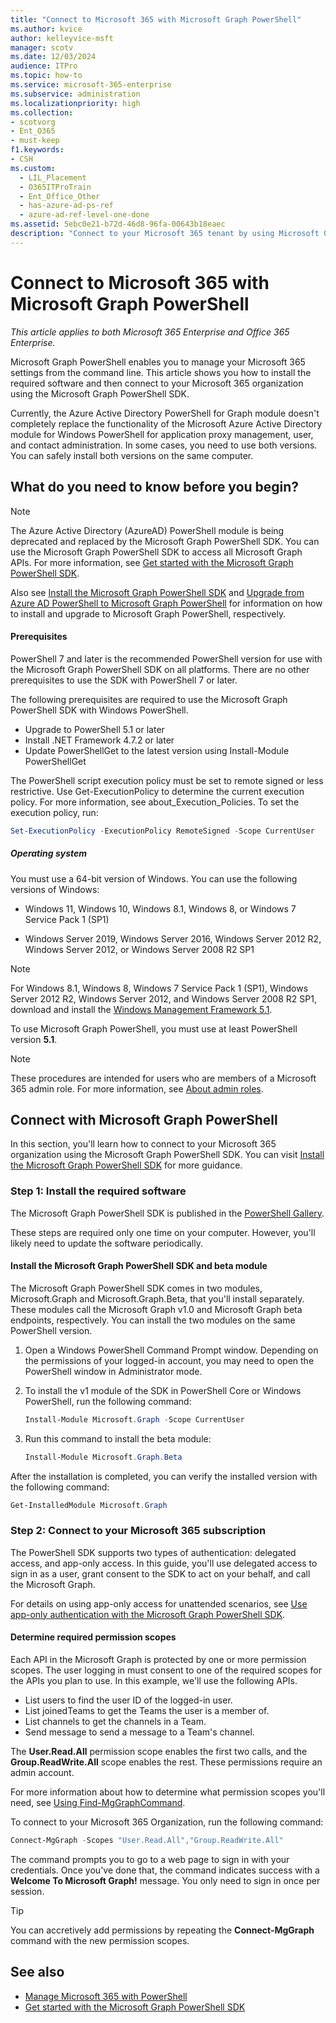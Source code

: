 ```yaml
---
title: "Connect to Microsoft 365 with Microsoft Graph PowerShell"
ms.author: kvice
author: kelleyvice-msft
manager: scotv
ms.date: 12/03/2024
audience: ITPro
ms.topic: how-to
ms.service: microsoft-365-enterprise
ms.subservice: administration
ms.localizationpriority: high
ms.collection:
- scotvorg 
- Ent_O365
- must-keep
f1.keywords:
- CSH
ms.custom:
  - LIL_Placement
  - O365ITProTrain
  - Ent_Office_Other
  - has-azure-ad-ps-ref
  - azure-ad-ref-level-one-done
ms.assetid: 5ebc0e21-b72d-46d8-96fa-00643b18eaec
description: "Connect to your Microsoft 365 tenant by using Microsoft Graph PowerShell to do admin center tasks from the command line."
---
```


# Connect to Microsoft 365 with Microsoft Graph PowerShell

*This article applies to both Microsoft 365 Enterprise and Office 365 Enterprise.*

Microsoft Graph PowerShell enables you to manage your Microsoft 365 settings from the command line. This article shows you how to install the required software and then connect to your Microsoft 365 organization using the Microsoft Graph PowerShell SDK.

Currently, the Azure Active Directory PowerShell for Graph module doesn't completely replace the functionality of the Microsoft Azure Active Directory module for Windows PowerShell for application proxy management, user, and contact administration. In some cases, you need to use both versions. You can safely install both versions on the same computer.

<a name='connect-with-the-azure-active-directory-powershell-for-graph-module'></a>

## What do you need to know before you begin?

> [!NOTE]
> The Azure Active Directory (AzureAD) PowerShell module is being deprecated and replaced by the Microsoft Graph PowerShell SDK. You can use the Microsoft Graph PowerShell SDK to access all Microsoft Graph APIs. For more information, see [Get started with the Microsoft Graph PowerShell SDK](/powershell/microsoftgraph/get-started).
>
> Also see [Install the Microsoft Graph PowerShell SDK](/powershell/microsoftgraph/installation) and [Upgrade from Azure AD PowerShell to Microsoft Graph PowerShell](/powershell/microsoftgraph/migration-steps) for information on how to install and upgrade to Microsoft Graph PowerShell, respectively.

#### Prerequisites

PowerShell 7 and later is the recommended PowerShell version for use with the Microsoft Graph PowerShell SDK on all platforms. There are no other prerequisites to use the SDK with PowerShell 7 or later.

The following prerequisites are required to use the Microsoft Graph PowerShell SDK with Windows PowerShell.

- Upgrade to PowerShell 5.1 or later
- Install .NET Framework 4.7.2 or later
- Update PowerShellGet to the latest version using Install-Module PowerShellGet

The PowerShell script execution policy must be set to remote signed or less restrictive. Use Get-ExecutionPolicy to determine the current execution policy. For more information, see about_Execution_Policies. To set the execution policy, run:

```powershell
Set-ExecutionPolicy -ExecutionPolicy RemoteSigned -Scope CurrentUser
```

##### Operating system

You must use a 64-bit version of Windows. You can use the following versions of Windows:

- Windows 11, Windows 10, Windows 8.1, Windows 8, or Windows 7 Service Pack 1 (SP1)

- Windows Server 2019, Windows Server 2016, Windows Server 2012 R2, Windows Server 2012, or Windows Server 2008 R2 SP1

> [!NOTE]
> For Windows 8.1, Windows 8, Windows 7 Service Pack 1 (SP1), Windows Server 2012 R2, Windows Server 2012, and Windows Server 2008 R2 SP1, download and install the [Windows Management Framework 5.1](https://www.microsoft.com/download/details.aspx?id=54616).

To use Microsoft Graph PowerShell, you must use at least PowerShell version **5.1**.

> [!NOTE]
> These procedures are intended for users who are members of a Microsoft 365 admin role. For more information, see [About admin roles](../admin/add-users/about-admin-roles.md).

<a name='connect-with-the-microsoft-azure-active-directory-module-for-windows-powershell'></a>

## Connect with Microsoft Graph PowerShell

In this section, you'll learn how to connect to your Microsoft 365 organization using the Microsoft Graph PowerShell SDK. You can visit [Install the Microsoft Graph PowerShell SDK](/powershell/microsoftgraph/installation) for more guidance.

### Step 1: Install the required software

The Microsoft Graph PowerShell SDK is published in the [PowerShell Gallery](https://www.powershellgallery.com/packages/Microsoft.Graph).

These steps are required only one time on your computer. However, you'll likely need to update the software periodically.

#### Install the Microsoft Graph PowerShell SDK and beta module

The Microsoft Graph PowerShell SDK comes in two modules, Microsoft.Graph and Microsoft.Graph.Beta, that you'll install separately. These modules call the Microsoft Graph v1.0 and Microsoft Graph beta endpoints, respectively. You can install the two modules on the same PowerShell version.

1. Open a Windows PowerShell Command Prompt window. Depending on the permissions of your logged-in account, you may need to open the PowerShell window in Administrator mode.

2. To install the v1 module of the SDK in PowerShell Core or Windows PowerShell, run the following command:

    ```powershell
    Install-Module Microsoft.Graph -Scope CurrentUser
    ```

3. Run this command to install the beta module:

    ```powershell
    Install-Module Microsoft.Graph.Beta
    ```

After the installation is completed, you can verify the installed version with the following command:

```powershell
Get-InstalledModule Microsoft.Graph
```

<a name='step-2-connect-to-azure-ad-for-your-microsoft-365-subscription'></a>

### Step 2: Connect to your Microsoft 365 subscription

The PowerShell SDK supports two types of authentication: delegated access, and app-only access. In this guide, you'll use delegated access to sign in as a user, grant consent to the SDK to act on your behalf, and call the Microsoft Graph.

For details on using app-only access for unattended scenarios, see [Use app-only authentication with the Microsoft Graph PowerShell SDK](/powershell/microsoftgraph/app-only).

#### Determine required permission scopes

Each API in the Microsoft Graph is protected by one or more permission scopes. The user logging in must consent to one of the required scopes for the APIs you plan to use. In this example, we'll use the following APIs.

- List users to find the user ID of the logged-in user.
- List joinedTeams to get the Teams the user is a member of.
- List channels to get the channels in a Team.
- Send message to send a message to a Team's channel.

The **User.Read.All** permission scope enables the first two calls, and the **Group.ReadWrite.All** scope enables the rest. These permissions require an admin account.

For more information about how to determine what permission scopes you'll need, see [Using Find-MgGraphCommand](/powershell/microsoftgraph/find-mg-graph-command).

To connect to your Microsoft 365 Organization, run the following command:

``` powershell
Connect-MgGraph -Scopes "User.Read.All","Group.ReadWrite.All"
```

The command prompts you to go to a web page to sign in with your credentials. Once you've done that, the command indicates success with a **Welcome To Microsoft Graph!** message. You only need to sign in once per session.

> [!TIP]
> You can accretively add permissions by repeating the **Connect-MgGraph** command with the new permission scopes.

## See also

- [Manage Microsoft 365 with PowerShell](manage-microsoft-365-with-microsoft-365-powershell.md)
- [Get started with the Microsoft Graph PowerShell SDK](/powershell/microsoftgraph/get-started)
